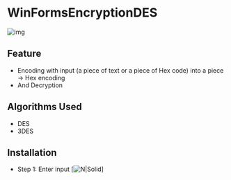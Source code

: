 # WinFormsEncryptionDES
![img]()
## Feature
- Encoding with input (a piece of text or a piece of Hex code) into a piece -> Hex encoding
- And Decryption
## Algorithms Used
- DES
- 3DES
## Installation
- Step 1: Enter input
[![N|Solid](https://cldup.com/dTxpPi9lDf.thumb.png)]
